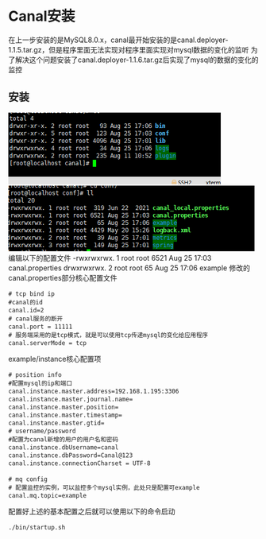 # Canal安装
在上一步安装的是MySQL8.0.x，canal最开始安装的是canal.deployer-1.1.5.tar.gz，但是程序里面无法实现对程序里面实现对mysql数据的变化的监听
为了解决这个问题安装了canal.deployer-1.1.6.tar.gz后实现了mysql的数据的变化的监控

## 安装
![](./files/canal-install-1.PNG)
![](./files/canal-install-2.PNG)
编辑以下的配置文件
-rwxrwxrwx. 1 root root 6521 Aug 25 17:03 canal.properties
drwxrwxrwx. 2 root root   65 Aug 25 17:06 example
修改的canal.properties部分核心配置文件
```shell script
# tcp bind ip
#canal的id
canal.id=2
# canal服务的断开
canal.port = 11111
# 服务端采用的是tcp模式，就是可以使用tcp传递mysql的变化给应用程序
canal.serverMode = tcp
```
example/instance核心配置项
```shell script
# position info
#配置mysql的ip和端口
canal.instance.master.address=192.168.1.195:3306
canal.instance.master.journal.name=
canal.instance.master.position=
canal.instance.master.timestamp=
canal.instance.master.gtid=
# username/password
#配置为canal新增的用户的用户名和密码
canal.instance.dbUsername=canal
canal.instance.dbPassword=Canal@123
canal.instance.connectionCharset = UTF-8

# mq config
# 配置监控的实例，可以监控多个mysql实例，此处只是配置可example
canal.mq.topic=example
```
配置好上述的基本配置之后就可以使用以下的命令启动
```shell script
./bin/startup.sh 
```








